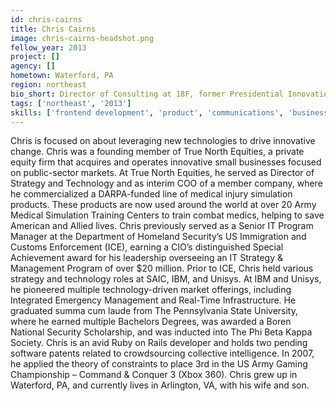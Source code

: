 ```yaml
---
id: chris-cairns
title: Chris Cairns
image: chris-cairns-headshot.png
fellow_year: 2013
project: []
agency: []
hometown: Waterford, PA
region: northeast
bio_short: Director of Consulting at 18F, former Presidential Innovation Fellow, entrepreneur, and full-stack developer. Penn State University.
tags: ['northeast', '2013']
skills: ['frontend development', 'product', 'communications', 'business development', 'backend development']
---
```


Chris is focused on about leveraging new technologies to drive innovative change.  Chris was a founding member of True North Equities, a private equity firm that acquires and operates innovative small businesses focused on public-sector markets.  At True North Equities, he served as Director of Strategy and Technology and as interim COO of a member company, where he commercialized a DARPA-funded line of medical injury simulation products.  These products are now used around the world at over 20 Army Medical Simulation Training Centers to train combat medics, helping to save American and Allied lives.  Chris previously served as a Senior IT Program Manager at the Department of Homeland Security’s US Immigration and Customs Enforcement (ICE), earning a CIO’s distinguished Special Achievement award for his leadership overseeing an IT Strategy & Management Program of over $20 million.  Prior to ICE, Chris held various strategy and technology roles at SAIC, IBM, and Unisys.  At IBM and Unisys, he pioneered multiple technology-driven market offerings, including Integrated Emergency Management and Real-Time Infrastructure.  He graduated summa cum laude from The Pennsylvania State University, where he earned multiple Bachelors Degrees, was awarded a Boren National Security Scholarship, and was inducted into The Phi Beta Kappa Society.  Chris is an avid Ruby on Rails developer and holds two pending software patents related to crowdsourcing collective intelligence. In 2007, he applied the theory of constraints to place 3rd in the US Army Gaming Championship – Command & Conquer 3 (Xbox 360).  Chris grew up in Waterford, PA, and currently lives in Arlington, VA, with his wife and son.
